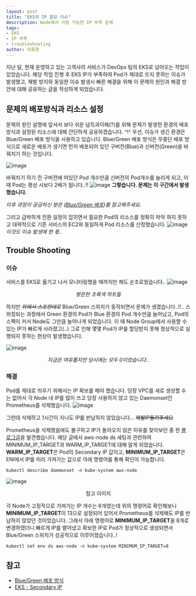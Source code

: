 ```yaml
---
layout: post
title: "EKS의 IP 할당 이슈"
description: Node에서 사용 가능한 IP 부족 문제
tags:
- EKS
- IP 부족
- troubleshooting
author: 이화경
---
```


지난 달, 현재 운영하고 있는 고객사의 서비스가 DevOps 팀의 EKS로 넘어오는 작업이 있었습니다.
해당 작업 진행 후 EKS IP가 부족하여 Pod가 제대로 뜨지 못하는 이슈가 발생했고, 
재발 방지와 동일한 이슈 발생시 빠른 해결을 위해 이 문제의 원인과 해결 방안에 대해 공유하는 글을 작성하게 되었습니다.


## 문제의 배포방식과 리소스 설정

문제의 원인 설명에 앞서서 보다 쉬운 납득과이해(?)를 위해 문제가 발생한 환경의 배포 방식과 설정된 리소스에 대해 간단하게 공유하겠습니다. ^!^
우선, 이슈가 생긴 환경은 Blue/Green 배포 방식을 사용하고 있습니다.
Blue/Green 배포 방식은 무중단 배포 방식으로 새로운 배포가 생기면 먼저 배포되어 있던 구버전(Blue)과 신버전(Green)을 바꿔치기 하는 것입니다.

![image](https://github.com/KuberixEnterprise/kuberixenterprise.github.io/assets/32283544/d0ac5038-7549-49c0-bfd7-775412f2374e)


바꿔치기 하기 전 구버전에 떠있던 Pod 개수만큼 신버전의 Pod개수를 늘리게 되고, 이 때 Pod는 평상 시보다 2배가 됩니다..!!
![image](https://github.com/KuberixEnterprise/kuberixenterprise.github.io/assets/32283544/9d23f28b-9976-4923-933c-553ab66ec557)
**그렇습니다. 문제는 이 구간에서 발생했습니다.**

*이후 과정이 궁금하신 분은 ([Blue/Green 배포](https://devlog-wjdrbs96.tistory.com/300))를 참고해주세요.*


그리고 급박하게 전환 일정이 잡히면서 필요한 Pod의 리소스를 정확히 파악 하지 못하고 대략적으로 기존 서비스의 EC2와 동일하게 Pod 리소스를 산정했습니다.
![image](https://github.com/KuberixEnterprise/kuberixenterprise.github.io/assets/32283544/08332a21-98bf-4256-aff3-f559822f24c4)
*이것도 이슈 발생에 한 몫..*


## Trouble Shooting

### 이슈
서비스를 EKS로 옮기고 나서 모니터링했을 때까지만 해도 순조로웠습니다..
![image](https://github.com/KuberixEnterprise/kuberixenterprise.github.io/assets/32283544/41e2584a-ed20-4041-972a-c5af60941446)
*<center>평온한 초록색 하트들</center>*

하지만 ~~*위에서 스포한대로*~~ Blue/Green 스위치가 동작되면서 문제가 생겼습니다..!!..
스위칭되는 과정에서 Green 환경의 Pod가 Blue 환경의 Pod 개수만큼 늘어났고, Pod의 스펙이 커서 Node도 그만큼 늘어나게 되었습니다.
이 때 Node Group에서 사용할 수 있는 IP가 빠르게 사라졌고(..) 그로 인해 몇몇 Pod가 IP를 할당받지 못해 정상적으로 실행되지 못하는 현상이 발생했습니다.

![image](https://github.com/KuberixEnterprise/kuberixenterprise.github.io/assets/32283544/af069fa6-cd59-494b-baea-b056c5d220ad)
*<center>지금은 여유롭지만 당시에는 모두 0이었습니다..</center>*


### 해결

Pod를 제대로 띄우기 위해서는 IP 확보를 해야 했습니다.
당장 VPC를 새로 생성할 수는 없어서 각 Node 내 IP를 많이 쓰고 당장 사용하지 않고 있는 Daemonset인 Prometheus를 삭제했습니다.
![image](https://github.com/KuberixEnterprise/kuberixenterprise.github.io/assets/32283544/f28809f7-b46d-4585-9f56-72be678437cc)

그런데 삭제하고 1시간이 지나도 IP를 반납하지 않았습니다... ~~제발IP돌려주세요~~

Prometheus을 삭제했음에도 불구하고 IP가 돌아오지 않은 이유를 찾아보던 중 한 [블로그글](https://aws-diary.tistory.com/146)을 발견했습니다.
해당 글에서 aws-node ds 세팅과 관련하여 MINIMUM_IP_TARGET과 WARM_IP_TARGET에 대해 알게 되었습니다.
**WARM_IP_TARGET**은 Pod의 Secondary IP 값이고, **MINIMUM_IP_TARGET**은 ENI에서 IP를 미리 가져가는 값으로 아래 명령어를 통해 확인이 가능합니다.

 ```
 kubectl describe daemonset -n kube-system aws-node
 ```

![image](https://github.com/KuberixEnterprise/kuberixenterprise.github.io/assets/32283544/394e8c84-8533-4508-ae76-c36722ae060b)
<center>참고 이미지</center>

각 Node가 고정적으로 가져가는 IP 개수는 6개였는데 위의 명령어로 확인해보니 **MINIMUM_IP_TARGET**이 13으로 설정되어 있어서 Prometheus를 삭제해도 IP를 반납하지 않았던 것이었습니다.
그래서 아래 명령어로 **MINIMUM_IP_TARGET**을 8개로 변경하였더니 빠르게 IP를 뱉어냈고 확보한 IP로 Pod가 정상적으로 생성되면서 Blue/Green 스위치가 성공적으로 이루어졌습니다..!

```
kubectl set env ds aws-node -n kube-system MINIMUM_IP_TARGET=8
```


## 참고
* [Blue/Green 배포 방식](https://devlog-wjdrbs96.tistory.com/300)
* [EKS - Secondary IP](https://aws-diary.tistory.com/146)
